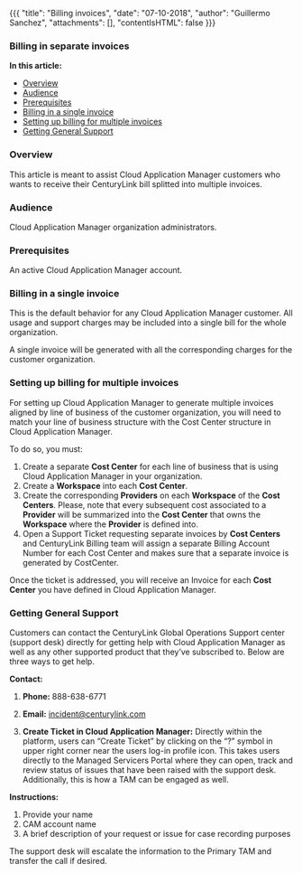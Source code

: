 {{{
"title": "Billing invoices",
"date": "07-10-2018",
"author": "Guillermo Sanchez",
"attachments": [],
"contentIsHTML": false
}}}

### Billing in separate invoices

**In this article:**

* [Overview](#overview)
* [Audience](#audience)
* [Prerequisites](#prerequisites)
* [Billing in a single invoice](#billing-in-a-single-invoice)
* [Setting up billing for multiple invoices](#setting-up-billing-for-multiple-invoices)
* [Getting General Support](#getting-general-support)

### Overview

This article is meant to assist Cloud Application Manager customers who wants to receive their CenturyLink bill splitted into multiple invoices.

### Audience

Cloud Application Manager organization administrators.

### Prerequisites

An active Cloud Application Manager account.

### Billing in a single invoice

This is the default behavior for any Cloud Application Manager customer. All usage and support charges may be included into a single bill for the whole organization.

A single invoice will be generated with all the corresponding charges for the customer organization.

### Setting up billing for multiple invoices

For setting up Cloud Application Manager to generate multiple invoices aligned by line of business of the customer organization, you will need to match your line of business structure with the Cost Center structure in Cloud Application Manager.

To do so, you must:

1. Create a separate **Cost Center** for each line of business that is using Cloud Application Manager in your organization.
1. Create a **Workspace** into each **Cost Center**.
1. Create the corresponding **Providers** on each **Workspace** of the **Cost Centers**. Please, note that every subsequent cost associated to a **Provider** will be summarized into the **Cost Center** that owns the **Workspace** where the **Provider** is defined into.
1. Open a Support Ticket requesting separate invoices by **Cost Centers** and CenturyLink Billing team will assign a separate Billing Account Number for each Cost Center and makes sure that a separate invoice is generated by CostCenter.

Once the ticket is addressed, you will receive an Invoice for each **Cost Center** you have defined in Cloud Application Manager.

### Getting General Support

Customers can contact the CenturyLink Global Operations Support center (support desk) directly for getting help with Cloud Application Manager as well as any other supported product that they’ve subscribed to.  Below are three ways to get help.

**Contact:**

1. **Phone:** 888-638-6771

2. **Email:** incident@centurylink.com

3. **Create Ticket in Cloud Application Manager:** Directly within the platform, users can “Create Ticket” by clicking on the “?” symbol in upper right corner near the users log-in profile icon.  This takes users directly to the Managed Servicers Portal where they can open, track and review status of issues that have been raised with the support desk.  Additionally, this is how a TAM can be engaged as well.

**Instructions:**

1. Provide your name
2. CAM account name
3. A brief description of your request or issue for case recording purposes

The support desk will escalate the information to the Primary TAM and transfer the call if desired.
